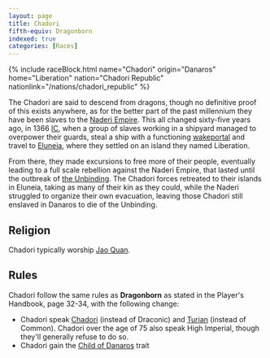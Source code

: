 ```yaml
---
layout: page
title: Chadori
fifth-equiv: Dragonborn
indexed: true
categories: [Races]
---
```


{% include raceBlock.html name="Chadori" origin="Danaros" home="Liberation" nation="Chadori Republic" nationlink="/nations/chadori_republic" %}

The Chadori are said to descend from dragons, though no definitive proof of this exists anywhere, as for the better part of the past millennium
they have been slaves to the [Naderi Empire](/nations/naderi_empire). This all changed sixty-five years ago, in 1366 [IC](/general/calendar), when a group of slaves
working in a shipyard managed to overpower their guards, steal a ship with a functioning [wakeportal](/items/wakeportal) and travel to [Eluneia](/locations/eluneia), where
they settled on an island they named Liberation.

From there, they made excursions to free more of their people, eventually leading to a full scale rebellion against the
Naderi Empire, that lasted until the outbreak of [the Unbinding](/history/the-unbinding). The Chadori forces retreated to their
islands in Eluneia, taking as many of their kin as they could, while the Naderi struggled to organize their own evacuation, leaving
those Chadori still enslaved in Danaros to die of the Unbinding.

## Religion

Chadori typically worship [Jao Quan](/pantheons/the_unscathed).

## Rules

Chadori follow the same rules as **Dragonborn** as stated in the Player's Handbook, page 32-34, with the following change:

- Chadori speak [Chadori](/general/languages) (instead of Draconic) and [Turian](/general/languages) (instead of Common). Chadori over the age of 75 also speak High Imperial, though they'll generally refuse to do so.
- Chadori gain the [Child of Danaros](/rules/child_of_danaros) trait

